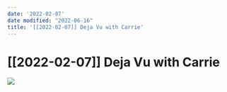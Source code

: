 ```yaml
---
date: '2022-02-07'
date modified: "2022-06-16"
title: '[[2022-02-07]] Deja Vu with Carrie'
---
```


# [[2022-02-07]] Deja Vu with Carrie
![](https://i.imgur.com/xutLDNU.png)
